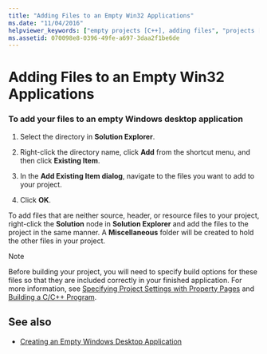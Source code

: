 ```yaml
---
title: "Adding Files to an Empty Win32 Applications"
ms.date: "11/04/2016"
helpviewer_keywords: ["empty projects [C++], adding files", "projects [C++], adding items", "blank projects", "files [C++], adding to projects"]
ms.assetid: 070098e8-0396-49fe-a697-3daa2f1be6de
---
```

# Adding Files to an Empty Win32 Applications

### To add your files to an empty Windows desktop application

1. Select the directory in **Solution Explorer**.

2. Right-click the directory name, click **Add** from the shortcut menu, and then click **Existing Item**.

3. In the **Add Existing Item dialog**, navigate to the files you want to add to your project.

4. Click **OK**.

To add files that are neither source, header, or resource files to your project, right-click the **Solution** node in **Solution Explorer** and add the files to the project in the same manner. A **Miscellaneous** folder will be created to hold the other files in your project.

> [!NOTE]
> Before building your project, you will need to specify build options for these files so that they are included correctly in your finished application. For more information, see [Specifying Project Settings with Property Pages](../ide/property-pages-visual-cpp.md) and [Building a C/C++ Program](../build/building-c-cpp-programs.md).

## See also

- [Creating an Empty Windows Desktop Application](../windows/creating-an-empty-windows-desktop-application.md)
